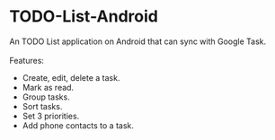 TODO-List-Android
=================

An TODO List application on Android that can sync with Google Task.<br/><br/>
Features:
<ul>
  <li>Create, edit, delete a task.</li>
  <li>Mark as read.</li>
  <li>Group tasks.</li>
  <li>Sort tasks.</li>
  <li>Set 3 priorities.</li>
  <li>Add phone contacts to a task.</li>
</ul>
